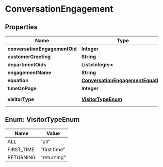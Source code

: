 

# ConversationEngagement


## Properties

| Name | Type | Description | Notes |
|------------ | ------------- | ------------- | -------------|
|**conversationEngagementOid** | **Integer** |  |  [optional] |
|**customerGreeting** | **String** |  |  [optional] |
|**departmentOids** | **List&lt;Integer&gt;** |  |  [optional] |
|**engagementName** | **String** |  |  [optional] |
|**equation** | [**ConversationEngagementEquation**](ConversationEngagementEquation.md) |  |  [optional] |
|**timeOnPage** | **Integer** |  |  [optional] |
|**visitorType** | [**VisitorTypeEnum**](#VisitorTypeEnum) | The type of visitor |  [optional] |



## Enum: VisitorTypeEnum

| Name | Value |
|---- | -----|
| ALL | &quot;all&quot; |
| FIRST_TIME | &quot;first time&quot; |
| RETURNING | &quot;returning&quot; |



